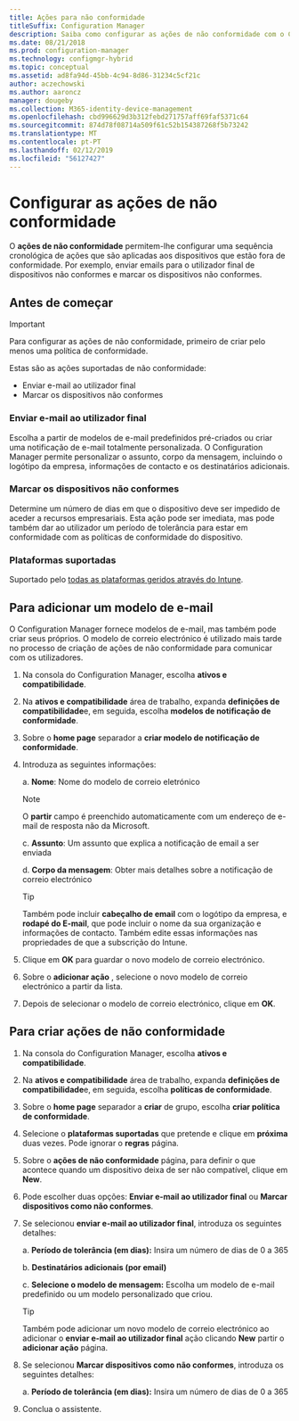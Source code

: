 ```yaml
---
title: Ações para não conformidade
titleSuffix: Configuration Manager
description: Saiba como configurar as ações de não conformidade com o Configuration Manager
ms.date: 08/21/2018
ms.prod: configuration-manager
ms.technology: configmgr-hybrid
ms.topic: conceptual
ms.assetid: ad8fa94d-45bb-4c94-8d86-31234c5cf21c
author: aczechowski
ms.author: aaroncz
manager: dougeby
ms.collection: M365-identity-device-management
ms.openlocfilehash: cbd996629d3b312febd271757aff69faf5371c64
ms.sourcegitcommit: 874d78f08714a509f61c52b154387268f5b73242
ms.translationtype: MT
ms.contentlocale: pt-PT
ms.lasthandoff: 02/12/2019
ms.locfileid: "56127427"
---
```

# <a name="set-up-actions-for-non-compliance"></a>Configurar as ações de não conformidade

O **ações de não conformidade** permitem-lhe configurar uma sequência cronológica de ações que são aplicadas aos dispositivos que estão fora de conformidade. Por exemplo, enviar emails para o utilizador final de dispositivos não conformes e marcar os dispositivos não conformes.



## <a name="before-you-begin"></a>Antes de começar

> [!IMPORTANT]  
> Para configurar as ações de não conformidade, primeiro de criar pelo menos uma política de conformidade.  

Estas são as ações suportadas de não conformidade:

- Enviar e-mail ao utilizador final
- Marcar os dispositivos não conformes

### <a name="send-e-mail-to-end-user"></a>Enviar e-mail ao utilizador final

Escolha a partir de modelos de e-mail predefinidos pré-criados ou criar uma notificação de e-mail totalmente personalizada. O Configuration Manager permite personalizar o assunto, corpo da mensagem, incluindo o logótipo da empresa, informações de contacto e os destinatários adicionais.

### <a name="mark-devices-non-compliant"></a>Marcar os dispositivos não conformes

Determine um número de dias em que o dispositivo deve ser impedido de aceder a recursos empresariais. Esta ação pode ser imediata, mas pode também dar ao utilizador um período de tolerância para estar em conformidade com as políticas de conformidade do dispositivo.

### <a name="supported-platforms"></a>Plataformas suportadas

Suportado pelo [todas as plataformas geridos através do Intune](https://docs.microsoft.com/intune/supported-devices-browsers).



## <a name="to-add-an-email-template"></a>Para adicionar um modelo de e-mail

O Configuration Manager fornece modelos de e-mail, mas também pode criar seus próprios. O modelo de correio electrónico é utilizado mais tarde no processo de criação de ações de não conformidade para comunicar com os utilizadores.

1. Na consola do Configuration Manager, escolha **ativos e compatibilidade**.  

2. Na **ativos e compatibilidade** área de trabalho, expanda **definições de compatibilidade**e, em seguida, escolha **modelos de notificação de conformidade**.  

3. Sobre o **home page** separador a **criar modelo de notificação de conformidade**.  

4. Introduza as seguintes informações:  

    a. **Nome**: Nome do modelo de correio eletrónico  

    > [!Note]  
    > O **partir** campo é preenchido automaticamente com um endereço de e-mail de resposta não da Microsoft.<!--SCCMDocs issue 652-->  

    c. **Assunto**: Um assunto que explica a notificação de email a ser enviada  

    d. **Corpo da mensagem**: Obter mais detalhes sobre a notificação de correio electrónico  

    > [!TIP]  
    > Também pode incluir **cabeçalho de email** com o logótipo da empresa, e **rodapé do E-mail**, que pode incluir o nome da sua organização e informações de contacto. Também edite essas informações nas propriedades de que a subscrição do Intune.  

5. Clique em **OK** para guardar o novo modelo de correio electrónico.  

6. Sobre o **adicionar ação** , selecione o novo modelo de correio electrónico a partir da lista.  

7. Depois de selecionar o modelo de correio electrónico, clique em **OK**.  



## <a name="to-create-actions-for-non-compliance"></a>Para criar ações de não conformidade

1. Na consola do Configuration Manager, escolha **ativos e compatibilidade**.  

2. Na **ativos e compatibilidade** área de trabalho, expanda **definições de compatibilidade**e, em seguida, escolha **políticas de conformidade**.  

3. Sobre o **home page** separador a **criar** de grupo, escolha **criar política de conformidade**.  

4. Selecione o **plataformas suportadas** que pretende e clique em **próxima** duas vezes. Pode ignorar o **regras** página.  

5. Sobre o **ações de não conformidade** página, para definir o que acontece quando um dispositivo deixa de ser não compatível, clique em **New**.  

6. Pode escolher duas opções: **Enviar e-mail ao utilizador final** ou **Marcar dispositivos como não conformes**.  

7. Se selecionou **enviar e-mail ao utilizador final**, introduza os seguintes detalhes:  

    a. **Período de tolerância (em dias):** Insira um número de dias de 0 a 365  

    b. **Destinatários adicionais (por email)**  

    c. **Selecione o modelo de mensagem:** Escolha um modelo de e-mail predefinido ou um modelo personalizado que criou.  
    
    > [!TIP]   
    > Também pode adicionar um novo modelo de correio electrónico ao adicionar o **enviar e-mail ao utilizador final** ação clicando **New** partir o **adicionar ação** página.  

8. Se selecionou **Marcar dispositivos como não conformes**, introduza os seguintes detalhes:  

    a. **Período de tolerância (em dias):** Insira um número de dias de 0 a 365  

9. Conclua o assistente.  

